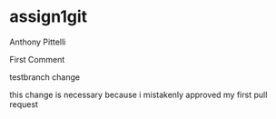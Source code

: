 # assign1git
Anthony Pittelli


First Comment


testbranch change

this change is necessary because i mistakenly approved my first pull request
